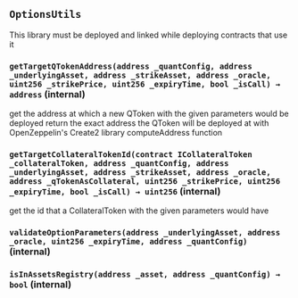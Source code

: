 ## `OptionsUtils`

This library must be deployed and linked while deploying contracts that use it

### `getTargetQTokenAddress(address _quantConfig, address _underlyingAsset, address _strikeAsset, address _oracle, uint256 _strikePrice, uint256 _expiryTime, bool _isCall) → address` (internal)

get the address at which a new QToken with the given parameters would be deployed
return the exact address the QToken will be deployed at with OpenZeppelin's Create2
library computeAddress function

### `getTargetCollateralTokenId(contract ICollateralToken _collateralToken, address _quantConfig, address _underlyingAsset, address _strikeAsset, address _oracle, address _qTokenAsCollateral, uint256 _strikePrice, uint256 _expiryTime, bool _isCall) → uint256` (internal)

get the id that a CollateralToken with the given parameters would have

### `validateOptionParameters(address _underlyingAsset, address _oracle, uint256 _expiryTime, address _quantConfig)` (internal)

### `isInAssetsRegistry(address _asset, address _quantConfig) → bool` (internal)
